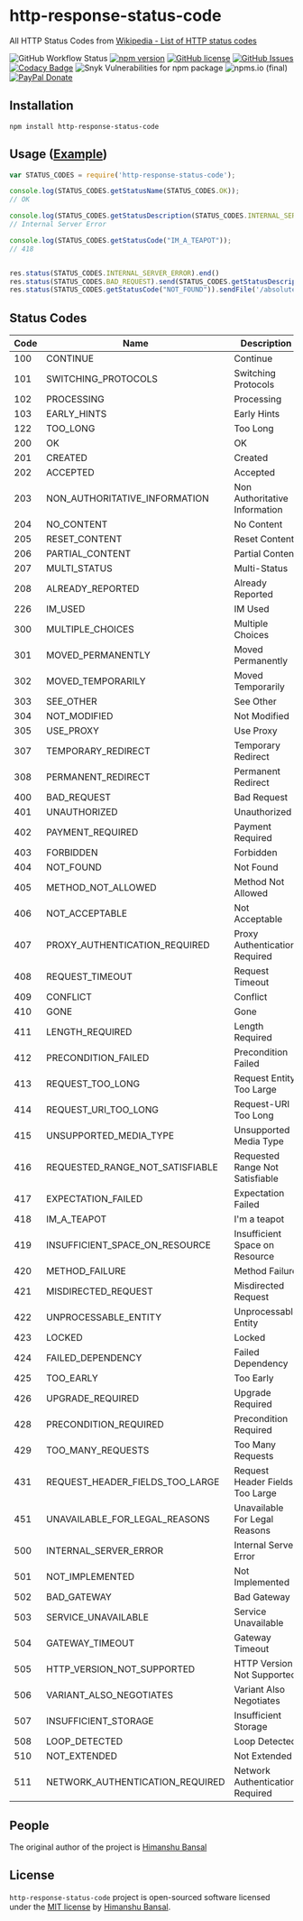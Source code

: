 # http-response-status-code

All HTTP Status Codes from [Wikipedia - List of HTTP status codes](https://en.wikipedia.org/wiki/List_of_HTTP_status_codes)

![GitHub Workflow Status](https://img.shields.io/github/workflow/status/skillnter/http-response-status-code/Test%20Pull%20Requests) [![npm version](https://badge.fury.io/js/http-response-status-code.svg)](https://badge.fury.io/js/http-response-status-code) [![GitHub license](https://img.shields.io/github/license/Skillnter/http-response-status-code)]()   [![GitHub Issues](https://img.shields.io/github/issues/Skillnter/http-response-status-code)]() [![Codacy Badge](https://app.codacy.com/project/badge/Coverage/7d55170d359c475e9e586fd00e00841e)](https://www.codacy.com/gh/Skillnter/http-response-status-code/dashboard?utm_source=github.com&utm_medium=referral&utm_content=Skillnter/http-response-status-code&utm_campaign=Badge_Coverage) ![Snyk Vulnerabilities for npm package](https://img.shields.io/snyk/vulnerabilities/npm/http-response-status-code) ![npms.io (final)](https://img.shields.io/npms-io/maintenance-score/http-response-status-code)
[![PayPal Donate](https://img.shields.io/badge/Donate-PayPal-ff4081.svg)](https://www.paypal.me/skillnte)

## Installation

```console
npm install http-response-status-code
```

## Usage ([Example][runkit])

```javascript
var STATUS_CODES = require('http-response-status-code');

console.log(STATUS_CODES.getStatusName(STATUS_CODES.OK));
// OK

console.log(STATUS_CODES.getStatusDescription(STATUS_CODES.INTERNAL_SERVER_ERROR));
// Internal Server Error

console.log(STATUS_CODES.getStatusCode("IM_A_TEAPOT"));
// 418


res.status(STATUS_CODES.INTERNAL_SERVER_ERROR).end()
res.status(STATUS_CODES.BAD_REQUEST).send(STATUS_CODES.getStatusDescription(STATUS_CODES.BAD_REQUEST));
res.status(STATUS_CODES.getStatusCode("NOT_FOUND")).sendFile('/absolute/path/to/404.png');
```

## Status Codes

|  Code  | Name                            | Description
| ------ | ------------------------------- | -------------------------------
|  100   | CONTINUE                        | Continue
|  101   | SWITCHING_PROTOCOLS             | Switching Protocols
|  102   | PROCESSING                      | Processing
|  103   | EARLY_HINTS                     | Early Hints
|  122   | TOO_LONG                        | Too Long
|  200   | OK                              | OK
|  201   | CREATED                         | Created
|  202   | ACCEPTED                        | Accepted
|  203   | NON_AUTHORITATIVE_INFORMATION   | Non Authoritative Information
|  204   | NO_CONTENT                      | No Content
|  205   | RESET_CONTENT                   | Reset Content
|  206   | PARTIAL_CONTENT                 | Partial Content
|  207   | MULTI_STATUS                    | Multi-Status
|  208   | ALREADY_REPORTED                | Already Reported
|  226   | IM_USED                         | IM Used
|  300   | MULTIPLE_CHOICES                | Multiple Choices
|  301   | MOVED_PERMANENTLY               | Moved Permanently
|  302   | MOVED_TEMPORARILY               | Moved Temporarily
|  303   | SEE_OTHER                       | See Other
|  304   | NOT_MODIFIED                    | Not Modified
|  305   | USE_PROXY                       | Use Proxy
|  307   | TEMPORARY_REDIRECT              | Temporary Redirect
|  308   | PERMANENT_REDIRECT              | Permanent Redirect
|  400   | BAD_REQUEST                     | Bad Request
|  401   | UNAUTHORIZED                    | Unauthorized
|  402   | PAYMENT_REQUIRED                | Payment Required
|  403   | FORBIDDEN                       | Forbidden
|  404   | NOT_FOUND                       | Not Found
|  405   | METHOD_NOT_ALLOWED              | Method Not Allowed
|  406   | NOT_ACCEPTABLE                  | Not Acceptable
|  407   | PROXY_AUTHENTICATION_REQUIRED   | Proxy Authentication Required
|  408   | REQUEST_TIMEOUT                 | Request Timeout
|  409   | CONFLICT                        | Conflict
|  410   | GONE                            | Gone
|  411   | LENGTH_REQUIRED                 | Length Required
|  412   | PRECONDITION_FAILED             | Precondition Failed
|  413   | REQUEST_TOO_LONG                | Request Entity Too Large
|  414   | REQUEST_URI_TOO_LONG            | Request-URI Too Long
|  415   | UNSUPPORTED_MEDIA_TYPE          | Unsupported Media Type
|  416   | REQUESTED_RANGE_NOT_SATISFIABLE | Requested Range Not Satisfiable
|  417   | EXPECTATION_FAILED              | Expectation Failed
|  418   | IM_A_TEAPOT                     | I'm a teapot
|  419   | INSUFFICIENT_SPACE_ON_RESOURCE  | Insufficient Space on Resource
|  420   | METHOD_FAILURE                  | Method Failure
|  421   | MISDIRECTED_REQUEST             | Misdirected Request
|  422   | UNPROCESSABLE_ENTITY            | Unprocessable Entity
|  423   | LOCKED                          | Locked
|  424   | FAILED_DEPENDENCY               | Failed Dependency
|  425   | TOO_EARLY                       | Too Early
|  426   | UPGRADE_REQUIRED                | Upgrade Required
|  428   | PRECONDITION_REQUIRED           | Precondition Required
|  429   | TOO_MANY_REQUESTS               | Too Many Requests
|  431   | REQUEST_HEADER_FIELDS_TOO_LARGE | Request Header Fields Too Large
|  451   | UNAVAILABLE_FOR_LEGAL_REASONS   | Unavailable For Legal Reasons
|  500   | INTERNAL_SERVER_ERROR           | Internal Server Error
|  501   | NOT_IMPLEMENTED                 | Not Implemented
|  502   | BAD_GATEWAY                     | Bad Gateway
|  503   | SERVICE_UNAVAILABLE             | Service Unavailable
|  504   | GATEWAY_TIMEOUT                 | Gateway Timeout
|  505   | HTTP_VERSION_NOT_SUPPORTED      | HTTP Version Not Supported
|  506   | VARIANT_ALSO_NEGOTIATES         | Variant Also Negotiates
|  507   | INSUFFICIENT_STORAGE            | Insufficient Storage
|  508   | LOOP_DETECTED                   | Loop Detected
|  510   | NOT_EXTENDED                    | Not Extended
|  511   | NETWORK_AUTHENTICATION_REQUIRED | Network Authentication Required

## People

The original author of the project is [Himanshu Bansal][skillnter]

## License

`http-response-status-code` project is open-sourced software licensed under the [MIT license](LICENSE) by [Himanshu Bansal][skillnter].

[skillnter]: https://github.com/Skillnter/
[runkit]: https://runkit.com/skillnter/http-response-status-code/